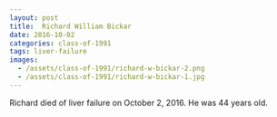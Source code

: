 ```yaml
---
layout: post
title:  Richard William Bickar
date: 2016-10-02
categories: class-of-1991
tags: liver-failure
images:
  - /assets/class-of-1991/richard-w-bickar-2.png
  - /assets/class-of-1991/richard-w-bickar-1.jpg
---
```

Richard died of liver failure on October 2, 2016.  He was 44 years old.
